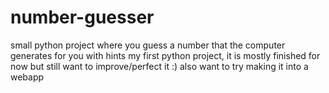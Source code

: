# number-guesser
small python project where you guess a number that the computer generates for you with hints
my first python project, it is mostly finished for now but still want to improve/perfect it :)
also want to try making it into a webapp 
